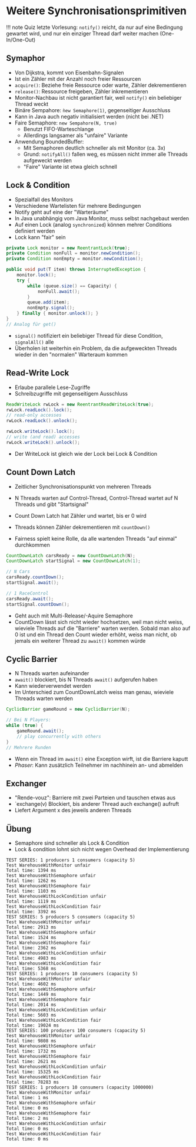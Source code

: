 # Weitere Synchronisationsprimitiven
!!! note
    Quiz letzte Vorlesung: `notify()` reicht, da nur auf eine Bedingung gewartet wird, und nur ein einziger Thread darf weiter machen (One-In/One-Out)

## Symaphor
- Von Dijkstra, kommt von Eisenbahn-Signalen
- Ist ein Zähler mit der Anzahl noch freier Ressourcen
- `acquire()`: Beziehe freie Ressource oder warte, Zähler dekrementieren
- `release()`: Ressource freigeben, Zähler inkrementieren
- Monitor-Nachbau ist nicht garantiert fair, weil `notify()` ein beliebiger Thread weckt
- Binäre Sempahore: `ǹew Semaphore(1)`, gegenseitiger Ausschluss
- Kann in Java auch negativ initialisiert werden (nicht bei .NET)
- Faire Semaphore: `new Sempahore(N, true)`
    - Benutzt FIFO-Warteschlange
    - Allerdings langsamer als "unfaire" Variante
- Anwendung BoundedBuffer:
    - Mit Semaphoren deutlich schneller als mit Monitor (ca. 3x)
    - Grund: `notifyAll()` fallen weg, es müssen nicht immer alle Threads aufgeweckt werden
    - "Faire" Variante ist etwa gleich schnell
## Lock & Condition
- Spezialfall des Monitors
- Verschiedene Wartelisten für mehrere Bedingungen
- Notify geht auf eine der "Warteräume"
- In Java unabhängig vom Java Monitor, muss selbst nachgebaut werden
- Auf einen Lock (analog `synchronized`) können mehrer Conditions definiert werden
- Lock kann "fair" sein

```java
private Lock monitor = new ReentrantLock(true);
private Condition nonFull = monitor.newCondition();
private Condition nonEmpty = monitor.newCondition();
```

```java
public void put(T item) throws InterruptedException {
    monitor.lock();
    try {
        while (queue.size() == Capacity) { 
            nonFull.await();
        }
        queue.add(item);
        nonEmpty.signal();
    } finally { monitor.unlock(); }
}
// Analog für get()
```
- `signal()` notifiziert ein beliebiger Thread für diese Condition, `signalAll()` alle
- Überholen ist weiterhin ein Problem, da die aufgeweckten Threads wieder in den "normalen" Warteraum kommen

## Read-Write Lock
- Erlaube parallele Lese-Zugriffe
- Schreibzugriffe mit gegenseitigem Ausschluss

```java
ReadWriteLock rwLock = new ReentrantReadWriteLock(true);
rwLock.readLock().lock();
// read-only accesses
rwLock.readLock().unlock();

rwLock.writeLock().lock();
// write (and read) accesses
rwLock.writeLock().unlock();
```
- Der WriteLock ist gleich wie der Lock bei Lock & Condition
## Count Down Latch
- Zeitlicher Synchronisationspunkt von mehreren Threads
- N Threads warten auf Control-Thread, Control-Thread wartet auf N Threads und gibt "Startsignal"

- Count Down Latch hat Zähler und wartet, bis er 0 wird
- Threads können Zähler dekrementieren mit `countDown()`
- Fairness spielt keine Rolle, da alle wartenden Threads "auf einmal" durchkommen
```java
CountDownLatch carsReady = new CountDownLatch(N);
CountDownLatch startSignal = new CountDownLatch(1);

// N Cars
carsReady.countDown();
startSignal.await();

// 1 RaceControl
carsReady.await();
startSignal.countDown();
```
- Geht auch mit Multi-Release/-Aquire Semaphore
- CountDown lässt sich nicht wieder hochsetzen, weil man nicht weiss, wieviele Threads auf die "Barriere" warten werden. Sobald man also auf 0 ist und ein Thread den Count wieder erhöht, weiss man nicht, ob jemals ein weiterer Thread zu `await()` kommen würde

## Cyclic Barrier
- N Threads warten aufeinander
- `await()` blockiert, bis N Threads `await()` aufgerufen haben
- Kann wiederverwendet werden
- Im Unterschied zum CountDownLatch weiss man genau, wieviele Threads warten werden

```java
CyclicBarrier gameRound = new CyclicBarrier(N);

// Bei N Players:               
while (true) {
    gameRound.await();
    // play concurrently with others
}
// Mehrere Runden
```
- Wenn ein Thread im `await()` eine Exception wirft, ist die Barriere kaputt
- *Phaser*: Kann zusätzlich Teilnehmer im nachhinein an- und abmelden

## Exchanger
- "Rende-vouz": Barriere mit zwei Parteien und tauschen etwas aus
- `exchange(v) Blockiert, bis anderer Thread auch exchange() aufruft
- Liefert Argument x des jeweils anderen Threads

## Übung
- Semaphore sind schneller als Lock & Condition
- Lock & condition lohnt sich nicht wegen Overhead der Implementierung

```
TEST SERIES: 1 producers 1 consumers (capacity 5)
Test WarehouseWithMonitor unfair
Total time: 1394 ms
Test WarehouseWithSemaphore unfair
Total time: 1262 ms
Test WarehouseWithSemaphore fair
Total time: 1103 ms
Test WarehouseWithLockCondition unfair
Total time: 1119 ms
Test WarehouseWithLockCondition fair
Total time: 3392 ms
TEST SERIES: 5 producers 5 consumers (capacity 5)
Test WarehouseWithMonitor unfair
Total time: 2913 ms
Test WarehouseWithSemaphore unfair
Total time: 1524 ms
Test WarehouseWithSemaphore fair
Total time: 2362 ms
Test WarehouseWithLockCondition unfair
Total time: 4983 ms
Test WarehouseWithLockCondition fair
Total time: 5368 ms
TEST SERIES: 1 producers 10 consumers (capacity 5)
Test WarehouseWithMonitor unfair
Total time: 4602 ms
Test WarehouseWithSemaphore unfair
Total time: 1449 ms
Test WarehouseWithSemaphore fair
Total time: 2014 ms
Test WarehouseWithLockCondition unfair
Total time: 5603 ms
Test WarehouseWithLockCondition fair
Total time: 19024 ms
TEST SERIES: 100 producers 100 consumers (capacity 5)
Test WarehouseWithMonitor unfair
Total time: 9808 ms
Test WarehouseWithSemaphore unfair
Total time: 1732 ms
Test WarehouseWithSemaphore fair
Total time: 2621 ms
Test WarehouseWithLockCondition unfair
Total time: 15325 ms
Test WarehouseWithLockCondition fair
Total time: 78283 ms
TEST SERIES: 1 producers 10 consumers (capacity 1000000)
Test WarehouseWithMonitor unfair
Total time: 1 ms
Test WarehouseWithSemaphore unfair
Total time: 0 ms
Test WarehouseWithSemaphore fair
Total time: 2 ms
Test WarehouseWithLockCondition unfair
Total time: 0 ms
Test WarehouseWithLockCondition fair
Total time: 0 ms
```
